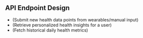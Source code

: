 ## API Endpoint Design
-  (Submit new health data points from wearables/manual input)
-  (Retrieve personalized health insights for a user)
-  (Fetch historical daily health metrics)
